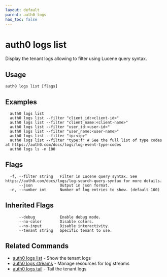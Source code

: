 ```yaml
---
layout: default
parent: auth0 logs
has_toc: false
---
```

# auth0 logs list

Display the tenant logs allowing to filter using Lucene query syntax.

## Usage
```
auth0 logs list [flags]
```

## Examples

```
  auth0 logs list
  auth0 logs list --filter "client_id:<client-id>"
  auth0 logs list --filter "client_name:<client-name>"
  auth0 logs list --filter "user_id:<user-id>"
  auth0 logs list --filter "user_name:<user-name>"
  auth0 logs list --filter "ip:<ip>"
  auth0 logs list --filter "type:f" # See the full list of type codes at https://auth0.com/docs/logs/log-event-type-codes
  auth0 logs ls -n 100
```


## Flags

```
  -f, --filter string   Filter in Lucene query syntax. See https://auth0.com/docs/logs/log-search-query-syntax for more details.
      --json            Output in json format.
  -n, --number int      Number of log entries to show. (default 100)
```


## Inherited Flags

```
      --debug           Enable debug mode.
      --no-color        Disable colors.
      --no-input        Disable interactivity.
      --tenant string   Specific tenant to use.
```


## Related Commands

- [auth0 logs list](auth0_logs_list.md) - Show the tenant logs
- [auth0 logs streams](auth0_logs_streams.md) - Manage resources for log streams
- [auth0 logs tail](auth0_logs_tail.md) - Tail the tenant logs


